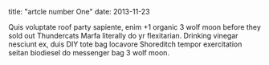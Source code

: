 title: "artcle number One"
date: 2013-11-23

Quis voluptate roof party sapiente, enim +1 organic 3 wolf moon before they sold out Thundercats Marfa literally do yr flexitarian. Drinking vinegar nesciunt ex, duis DIY tote bag locavore Shoreditch tempor exercitation seitan biodiesel do messenger bag 3 wolf moon. 
